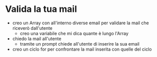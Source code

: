 # Valida la tua mail

- creo un Array con all'interno diverse email per validare la mail che riceverò dall'utente
    - creo una variabile che mi dica quante è lungo l'Array
- chiedo la mail all'utente
    - tramite un prompt chiede all'utente di inserire la sua email
- creo un ciclo for per confrontare la mail inserita con quelle del ciclo